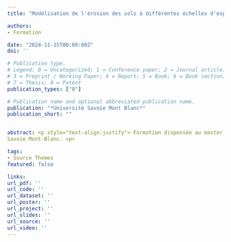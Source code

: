 ```yaml
---
title: "Modélisation de l'érosion des sols à différentes échelles d'espace et de temps"

authors:
- Formation

date: "2024-11-15T00:00:00Z"
doi: ''

# Publication type.
# Legend: 0 = Uncategorized; 1 = Conference paper; 2 = Journal article;
# 3 = Preprint / Working Paper; 4 = Report; 5 = Book; 6 = Book section;
# 7 = Thesis; 8 = Patent
publication_types: ["0"]

# Publication name and optional abbreviated publication name.
publication: "*Université Savoie Mont Blanc*"
publication_short: ""


abstract: <p style="text-align:justify"> Formation dispensée au master 2 ECOMONT de l’Université
Savoie Mont-Blanc. <p>

tags:
- Source Themes
featured: false

links:
url_pdf: ''
url_code: ''
url_dataset: ''
url_poster: ''
url_project: ''
url_slides: ''
url_source: ''
url_video: ''
---
```

